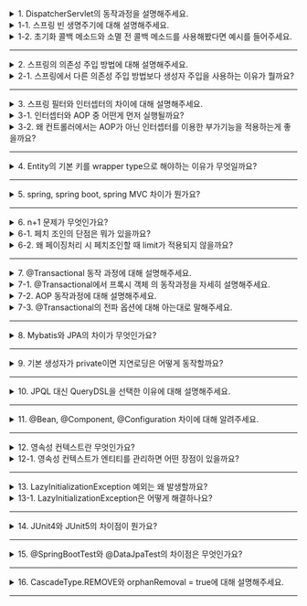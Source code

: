 <details>
  <summary>1. DispatcherServlet의 동작과정을 설명해주세요.</summary>

1. DispatcherServlet : FrontController 역할을 하면서 들어온 요청을 받는다. 받은 요청을 Handler Mapping 전략에 의해 controller를 선택한다.
2. dispatcherServlet이 HandlerAdapter를 통해 controller를 선택한다. 그리고 httpRequest를 controller 함수 파라미터에 맞게 변환한다.
    1. HandlerAdapter : DispatcherServlet에 들어온 요청을 controller의 형식에 맞게 변환한다.
3. controller가 Service, Repository, Database를 통해 나온 결과 모델과 view name을 만든다.
4. DispatcherServlet이 ViewResolver에 view name과 모델 전달
5. ViewResolver가 특정한 view를 찾아준다. (jsp view, json view, timeleaf view 등)
    1. ViewResolver : Model이 View를 반환하는데 어떤 View를 만들어 낼지 처리
</details>
<details>
  <summary>1-1. 스프링 빈 생명주기에 대해 설명해주세요.</summary>
  스프링 IoC 컨테이너 생성 → 스프링 빈 생성 → 의존관계 주입 → 초기화 콜백 메소드 호출 → 사용 →소멸 전 콜백 메소드 호출 → 스프링 종료
</details>
<details>
  <summary>1-2. 초기화 콜백 메소드와 소멸 전 콜백 메소드를 사용해봤다면 예시를 들어주세요.</summary>
초기화 콜백 메서드 예시 : @PostConstruct

소멸 전 콜백 메서드 예시 : @Predestroy
</details>

---

<details>
  <summary>2. 스프링의 의존성 주입 방법에 대해 설명해주세요.</summary>
1. 생성자 주입 <br>
- 생성자에 @Autowired를 추가 <br>
- final로 선언되어 불변 <br>
<br>
2. 수정자 주입 (setter 주입) <br>
- setter를 열어야하기 때문에 변경 가능성이 있다. <br>
<br>
3. 필드 주입 <br>
- 코드가 간결하지만, 외부에서 변경하기 힘들다. <br>
- 프레임워크에 의존적이고 객체지향적으로 좋지 않다. <br>
</details>
<details>
  <summary>2-1. 스프링에서 다른 의존성 주입 방법보다 생성자 주입을 사용하는 이유가 뭘까요?</summary>
  final로 선언되어 불변 → 변경 가능성이 없다. <br>
  필드 주입과 수정자 주입은 빈이 생성된 후에 참조를 하기 때문에 순환 참조 발생할 수 있다. <br>

</details>

---

<details>
  <summary>3. 스프링 필터와 인터셉터의 차이에 대해 설명해주세요.</summary>
필터 <br>
- `Dispatcher Servlet에 요청이 전달되기 전 / 후`에 url 패턴에 맞는 모든 요청에 대해 부가 작업을 처리할 수 있는 기능을 제공한다. <br>
- 스프링 컨테이너가 아닌 톰캣과 같은 웹 컨테이너에 의해 관리 <br>
- 필터 체이닝 시 원하는 request, response 객체를 넣을 수 있다. <br>
<br>
인터셉터 <br>
- Dispatcher Servlet이 `Controller를 호출하기 전 / 후`에 인터셉터가 끼어들어 요청과 응답을 참조하거나 가공할 수 있는 기능을 제공한다. <br>
- 인터셉터는 스프링 컨텍스트에서 동작 <br>
</details>
<details>
  <summary>3-1. 인터셉터와 AOP 중 어떤게 먼저 실행될까요?</summary>
  인터셉터는 컨트롤러 전 후에 동작하고 AOP는 메서드 실행 시점에 동작하므로 인터셉터가 먼저 실행된다.
</details>
<details>
  <summary>3-2. 왜 컨트롤러에서는 AOP가 아닌 인터셉터를 이용한 부가기능을 적용하는게 좋을까요?</summary>
1. `컨트롤러는 타입과 실행 메소드가 모두 제각각`이라 포인트컷(적용할 메소드 선별)의 작성이 어렵다. <br>
2. 컨트롤러는 `파라미터나 리턴 값이 일정하지 않다.` <br>

즉, 타입이 일정하지 않고 호출 패턴도 정해져 있지 않기 때문에 컨트롤러에 AOP를 적용하려면 번거로운 부가 작업들이 생기게 된다. <br>
</details>

---

<details>
  <summary>4. Entity의 기본 키를 wrapper type으로 해야하는 이유가 무엇일까요?</summary>

- `Long`은 null을 가질 수 있어 `ID가 할당되지 않은 것을 명확하게 표현`
- `long`은 `ID가 할당되지 않으면 0으로 초기화` -> 할당되지 않은 상태를 구분하기 어렵다.

https://docs.jboss.org/hibernate/orm/5.3/userguide/html_single/Hibernate_User_Guide.html#entity-pojo-identifier
</details>

---

<details>
  <summary>5. spring, spring boot, spring MVC 차이가 뭔가요?</summary>
spring : 자바 EE 어플리케이션을 빌드할 수 있는 오픈소스 경량 프레임워크 <br>
- 다양한 프레임워크에 대한 지원을 제공하고 애플리케이션을 빌드하는 데 사용 <br>
- 서버를 명시적으로 설정해야한다. <br>
<br>
spring boot : 스프링 프레임워크를 사용하기 위한 설정의 많은 부분을 자동화하여 사용자가 편하게 스프링을 활용할 수 있도록 돕는다. <br>
- 스프링 - REST API 개발에 주로 사용 <br>
- Tomcat이나 Jetty같은 임베디드 서버 제공 <br>
<br>
spring MVC : `웹 애플리케이션 개발에 있어 MVC 패턴을 적용할 수 있도록 Spring에서 제공하는 프레임워크`
</details>

---

<details>
  <summary>6. n+1 문제가 무엇인가요?</summary>
  JPA Entity 조회 시 Query 한 번에 조회되는 것이 아닌 연관관계에 포함 된 다른 필드의 값을 불러오며 발생하는 현상
</details>
<details>
  <summary>6-1. 페치 조인의 단점은 뭐가 있을까요?</summary>
- `페이징` 처리할때 여러 엔티티를 Fetch Join 을 조건에 해당하는 모든 데이터를 가져와 메모리에 올려두고 Limit를 적용하는 문제가 있다. <br>
- 두 개 이상의 컬렉션에 페치 조인을 적용할 수 없다. <br>
</details>
<details>
  <summary>6-2. 왜 페이징처리 시 페치조인할 때 limit가 적용되지 않을까요?</summary>
발생 이유 : JPA에서 @ToMany 관계에 대해 Paging + fetch join을 수행할 때, One Entity 기준으로 Many Entity에 대한 데이터를 join하게 되어 데이터의 수가 변한다. <br>
<br>
ex) Review 2개, Image 3개일 때 row는 총 6개가 생김. (2 != 6) <br>
<br>
따라서 `JPA는 어떤 데이터를 기준으로 Paging을 수행해야 하는 지 알 수 없게 된다.`
</details>

---

<details>
  <summary>7. @Transactional 동작 과정에 대해 설명해주세요.</summary>
1. Target에 대한 호출이 오면, AOP 프록시가 인터셉터 체인을 통해 가로채온 후 Transaction Advisor에게 전달한다. <br>
2. Transaction Advisor는 트랜잭션을 생성한다. <br>
3. Custom Advisor가 있다면, 실행한 후 비즈니스 로직을 호출한다. <br>
4. Transaction Advisor는 커밋 또는 롤백 등의 트랜잭션 결과를 반환한다. <br>
</details>
<details>
  <summary>7-1. @Transactional에서 프록시 객체 의 동작과정을 자세히 설명해주세요.</summary>
- JDK Proxy(Dynamic Proxy라고도 부름)와 CGLib이 있다. 둘의 차이는 인터페이스가 있으면 JDK Proxy, 없으면 CGLib Proxy를 이용한다. <br>
- Springboot의 경우 기본적으로 프록시 객체를 생성할 때 `CGLib`를 사용하고 있다. <br>
<br>
JDK Proxy <br>
    - AOP를 적용하여 구현된 클래스의 `인터페이스를 프록시 객체로 구현`해서 코드를 끼워넣는 방식이다. <br>
    - `JDK Proxy`가 프록시 객체를 생성할 때 내부적으로 `Reflection`을 사용하고 있기 때문이다. <br>
    - JDK Proxy의 경우 `자바에서 기본적으로 제공`하고 있는 기능이다. <br>
<br>
CGLib Proxy <br>
    - 리플렉션을 사용하지 않고 `바이트코드 조작을 통해 프록시 객체 생성` <br>
        - `상속`을 통해 프록시 객체가 생성되기 때문에 더욱 성능상에 이점을 누릴 수 있다. <br>
    - 외부 3rd party Library <br>
    - Enhancer 객체의 `enhancer.create()`로 프록시 생성 <br>
</details>
<details>
  <summary>7-2. AOP 동작과정에 대해 설명해주세요.</summary>
1. 빈 객체를 생성한 뒤 빈 후처리기에 전달 <br>
2. 어드바이저 내의 포인트컷을 이용해 전달받은 빈이 `프록시 적용 대상인지 확인` <br>
    - 포인트컷 : 어느 메서드에 부가 기능을 넣을지 선별 <br>
3. 프록시 생성 대상 빈들을 대상으로 프록시 객체를 생성 <br>
4. 프록시를 생성한 빈이라면 프록시 객체를, 프록시를 생성하지 않은 빈이라면 그냥 빈을 반환 <br>
5. 빈 후처리기에 전달받은 객체를 컨테이너의 빈으로 등록 <br>
</details>

<details>
  <summary>7-3. @Transactional의 전파 옵션에 대해 아는대로 말해주세요.</summary>

  ![image](https://github.com/NavyCsStudy/interview-study/assets/70627982/ec7efb31-8c32-4eb1-aaa6-edd17fde8540)


</details>

---

<details>
  <summary>8. Mybatis와 JPA의 차이가 무엇인가요?</summary>

  Mybatis는 MyBatis는 개발자가 작성한 SQL 문을 Java 객체로 자동으로 매핑 시켜주는 프레임워크입니다.JDBC 프로그래밍을 단순화하여 불필요한 Boilerplate 코드를 제거하고, Java 소스코드에서 SQL 문을 분리하여 별도의 XML 파일로 저장하고, 이 둘을 서로 연결시켜주는 기능을 제공합니다.
  
  <장점>
  - MyBatis는 SQL에 대한 직접적인 제어를 제공하므로, 개발자가 SQL을 직접 작성하고 최적화할 수 있습니다. 또한 복잡한 쿼리 또는 특정 데이터베이스에 최적화된 쿼리 작성이 필요한 경우에 적합합니다.

  <단점>
  - CRUD 단순 작업에 반복 수작업 필요
  - 데이터베이스에 종속적

  JPA는 SQL 문까지 자동으로 생성해 주고, DB 데이터와 Java 객체를 매핑 시켜주는 기술입니다. 객체와 테이블을 매핑하면 SQL을 만들어서 데이터베이스와 관련된 처리를 해주므로 SQL에 의존하는 개발을 피할 수 있습니다.

  <장점>
  - JPA는 객체와 데이터베이스 간의 자동 매핑을 지원합니다. 개발자가 별도의 SQL 작성 없이도 데이터베이스와 객체 간의 매핑이 이루어집니다.
  - DBMS에 독립적 : DB 종류에 관계없이 JPA에서 자동으로 적합한 SQL Dialect(방언)를 만들어 준다.

  <단점>
  - 복잡한 SQL 생성의 어려움
  - 성능에 대한 고려 필요 : JPA에 의해 자동으로 SQL이 만들어지다 보니, DB의 특성(index, join 등)을 이해하고 DB에 맞는 SQL을 직접 튜닝해서 만들면 성능이 훨씬 뛰어날 수 있으나, 자동화된 SQL 문으로 인해서 데이터 조회 성능이 떨어질 가능성이 있습니다. 

</details>

---

<details>
  <summary>9. 기본 생성자가 private이면 지연로딩은 어떻게 동작할까요?</summary>
  JPA가 매핑한 엔티티를 지연로딩으로 객체에 접근할 경우 프록시 객체를 생성하여 사용한다. 기본 생성자가 private이면 프록시 객체가 접근하지 못하므로 동작하지 않는다.
</details>

---

<details>
  <summary>10. JPQL 대신 QueryDSL을 선택한 이유에 대해 설명해주세요.</summary>

  QueryDSL은 컴파일 시점에 오류를 잡아주고, 동적 쿼리를 작성할 수 있는 장점이 있습니다.
  where 조건절을 함수로 추상화하여 재활용할 수 있습니다.

</details>

---

<details>
  <summary>11. @Bean, @Component, @Configuration 차이에 대해 알려주세요. </summary>
  
  Bean

- 메소드 레벨에서 선언
- 반환되는 객체(인스턴스)를 개발자가 수동으로 빈으로 등록
- 개발자가 컨트롤이 불가능한 외부 라이브러리를 빈으로 등록하고 싶을때 사용

Component

- 클래스에 사용
- 개발자가 직접 컨트롤이 가능한 내부 클래스에 사용
- @Controller, @Service, @Repository 등의 어노테이션에서 상속

Configuration

- 외부라이브러리 또는 내장 클래스를 Bean으로 등록하고자 할 경우 사용(개발자가 직접 제어가 불가능한 클래스)
- 1개 이상의 @Bean을 제공하는 클래스의 경우 반드시 @Configuration을 사용. 즉, 해당 클래스에서 한 개 이상의 Bean을 생성하고 있을때 선언해줘야함.

</details>

---

<details>
  <summary>12. 영속성 컨텍스트란 무엇인가요?</summary>

  - 엔티티를 영구 저장하는 환경
  - 엔티티 매니저로 엔티티를 저장하거나 조회하면 영속성 컨텍스트에 엔티티를 보관하고 관리한다.

</details>

<details>
  <summary>12-1. 영속성 컨텍스트가 엔티티를 관리하면 어떤 장점이 있을까요?</summary>

  1차 캐시 
  - 영속성 컨텍스트 내부에 키는 @Id, 값은 엔티티 인스턴스인 Map 존재
  - 엔티티를 조회(em.find())할 때 `1차 캐시`에서 엔티티를 찾고 없으면 DB에서 조회한다.

  변경 감지 기능 
  - 엔티티와 스냅샷을 비교해 변경된 엔티티를 찾는다.

  쓰기 지연
  - 쓰기 지연 SQL 저장소에 SQL을 저장하고 트랜잭션이 커밋되기 직전에 SQL을 DB에 보낸다.

  지연 로딩
  - 엔티티와 관계가 맺어진 엔티티의 데이터를 바로가 아닌 조회시점에 가져올 수 있다.

</details>

---

<details>
  <summary>13. LazyInitializationException 예외는 왜 발생할까요?</summary>

  영속성 컨텍스트가 없는 준영속 상태의 프록시를 초기화할 때 발생한다.

</details>

<details>
  <summary>13-1. LazyInitializationException은 어떻게 해결하나요?</summary>

  Transaction 범위 확장: Transactional 내부에서 연관관계를 미리 조회하여 준영속 상태의 프록시가 아닌 영속 상태의 프록시를 접근한다.

  DTO 사용: DTO(Data Transfer Object)를 사용하여 필요한 데이터만 전달하고 영속성 컨텍스트를 벗어나 데이터를 사용한다.

</details>

---

<details>
  <summary>14. JUnit4와 JUnit5의 차이점이 뭔가요?</summary>

  | JUnit4 | JUnit5 |
| --- | --- |
| 디폴트 생성자가 필요하다. (@NoArgsConstructor) | non-public 생성자를 가질 수 있습니다. 즉 JUnit 5에서는 기본 생성자가 필수가 아닙니다. |
| plugin과 ide의 통합 지원이 없었기 때문에 reflection에 의존해야만 했습니다. | JUnit Platform이라는 테스트코드 통합 지원 플랫폼이 제공되어 테스트 코드 실행이 해당 플랫폼 위에서 수행됩니다. |
| vintage-engine을 사용한다. | jupiter-engine을 사용한다. |
| 불가능 | @Nested로 중첩 테스트를 할 수 있다. |
| 불가능 | @Parameterized로 파라미터 테스트가 가능하다. |

</details>

---

<details>
  <summary>15. @SpringBootTest와 @DataJpaTest의 차이점은 무엇인가요?</summary>

  - SpringBootTest는 실제 DB Insert쿼리가 나가고 DataJpaTest는 쿼리가 나가지 않음
    - `@DataJpaTest`의 어노테이션을 보면 해당 어노테이션에 `@Transactional`이 붙어있음
    - `@Transactional`이 붙어있으면 테스트에서는 SELECT를 제외한 나머지 코드는 Rollback의 대상으로 취급

</details>

---

<details>
  <summary>16. CascadeType.REMOVE와 orphanRemoval = true에 대해 설명해주세요.</summary>

  CascadeType.REMOVE : 부모 엔티티를 삭제할 때 자식 엔티티도 함께 삭제하는 기능

  orphanRemoval = true : 부모 엔티티와 연관관계가 끊어진 자식 엔티티를 자동으로 삭제하는 기능
</details>

---
